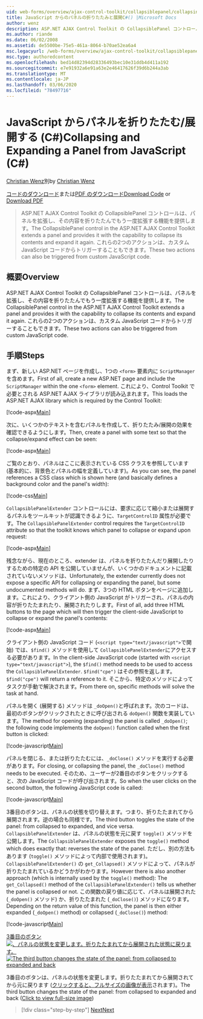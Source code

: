 ```yaml
---
uid: web-forms/overview/ajax-control-toolkit/collapsiblepanel/collapsing-and-expanding-a-panel-from-javascript-cs
title: JavaScript からのパネルの折りたたみと展開C#() |Microsoft Docs
author: wenz
description: ASP.NET AJAX Control Toolkit の CollapsiblePanel コントロールは、パネルを拡張し、その内容を折りたたんで展開する機能を提供します...
ms.author: riande
ms.date: 06/02/2008
ms.assetid: de5500be-75e5-461a-8064-b70ae52ea6a4
msc.legacyurl: /web-forms/overview/ajax-control-toolkit/collapsiblepanel/collapsing-and-expanding-a-panel-from-javascript-cs
msc.type: authoredcontent
ms.openlocfilehash: bed14d82394d28336493bec10e31ddb4d411a192
ms.sourcegitcommit: e7e91932a6e91a63e2e46417626f39d6b244a3ab
ms.translationtype: MT
ms.contentlocale: ja-JP
ms.lasthandoff: 03/06/2020
ms.locfileid: "78497716"
---
```

# <a name="collapsing-and-expanding-a-panel-from-javascript-c"></a><span data-ttu-id="a8e17-103">JavaScript からパネルを折りたたむ/展開する (C#)</span><span class="sxs-lookup"><span data-stu-id="a8e17-103">Collapsing and Expanding a Panel from JavaScript (C#)</span></span>

<span data-ttu-id="a8e17-104">[Christian Wenz](https://github.com/wenz)別</span><span class="sxs-lookup"><span data-stu-id="a8e17-104">by [Christian Wenz](https://github.com/wenz)</span></span>

<span data-ttu-id="a8e17-105">[コードのダウンロード](https://download.microsoft.com/download/8/a/a/8aab3c3e-de6f-463f-805c-5fda567eef6e/CollapsiblePanel1.cs.zip)または[PDF のダウンロード](https://download.microsoft.com/download/b/6/a/b6ae89ee-df69-4c87-9bfb-ad1eb2b23373/collapsiblepanel1CS.pdf)</span><span class="sxs-lookup"><span data-stu-id="a8e17-105">[Download Code](https://download.microsoft.com/download/8/a/a/8aab3c3e-de6f-463f-805c-5fda567eef6e/CollapsiblePanel1.cs.zip) or [Download PDF](https://download.microsoft.com/download/b/6/a/b6ae89ee-df69-4c87-9bfb-ad1eb2b23373/collapsiblepanel1CS.pdf)</span></span>

> <span data-ttu-id="a8e17-106">ASP.NET AJAX Control Toolkit の CollapsiblePanel コントロールは、パネルを拡張し、その内容を折りたたんでもう一度拡張する機能を提供します。</span><span class="sxs-lookup"><span data-stu-id="a8e17-106">The CollapsiblePanel control in the ASP.NET AJAX Control Toolkit extends a panel and provides it with the capability to collapse its contents and expand it again.</span></span> <span data-ttu-id="a8e17-107">これらの2つのアクションは、カスタム JavaScript コードからトリガーすることもできます。</span><span class="sxs-lookup"><span data-stu-id="a8e17-107">These two actions can also be triggered from custom JavaScript code.</span></span>

## <a name="overview"></a><span data-ttu-id="a8e17-108">概要</span><span class="sxs-lookup"><span data-stu-id="a8e17-108">Overview</span></span>

<span data-ttu-id="a8e17-109">ASP.NET AJAX Control Toolkit の CollapsiblePanel コントロールは、パネルを拡張し、その内容を折りたたんでもう一度拡張する機能を提供します。</span><span class="sxs-lookup"><span data-stu-id="a8e17-109">The CollapsiblePanel control in the ASP.NET AJAX Control Toolkit extends a panel and provides it with the capability to collapse its contents and expand it again.</span></span> <span data-ttu-id="a8e17-110">これらの2つのアクションは、カスタム JavaScript コードからトリガーすることもできます。</span><span class="sxs-lookup"><span data-stu-id="a8e17-110">These two actions can also be triggered from custom JavaScript code.</span></span>

## <a name="steps"></a><span data-ttu-id="a8e17-111">手順</span><span class="sxs-lookup"><span data-stu-id="a8e17-111">Steps</span></span>

<span data-ttu-id="a8e17-112">まず、新しい ASP.NET ページを作成し、1つの `<form>` 要素内に `ScriptManager` を含めます。</span><span class="sxs-lookup"><span data-stu-id="a8e17-112">First of all, create a new ASP.NET page and include the `ScriptManager` within the one `<form>` element.</span></span> <span data-ttu-id="a8e17-113">これにより、Control Toolkit で必要とされる ASP.NET AJAX ライブラリが読み込まれます。</span><span class="sxs-lookup"><span data-stu-id="a8e17-113">This loads the ASP.NET AJAX library which is required by the Control Toolkit:</span></span>

[!code-aspx[Main](collapsing-and-expanding-a-panel-from-javascript-cs/samples/sample1.aspx)]

<span data-ttu-id="a8e17-114">次に、いくつかのテキストを含むパネルを作成して、折りたたみ/展開の効果を確認できるようにします。</span><span class="sxs-lookup"><span data-stu-id="a8e17-114">Then, create a panel with some text so that the collapse/expand effect can be seen:</span></span>

[!code-aspx[Main](collapsing-and-expanding-a-panel-from-javascript-cs/samples/sample2.aspx)]

<span data-ttu-id="a8e17-115">ご覧のとおり、パネルはここに表示されている CSS クラスを参照しています (基本的に、背景色とパネルの幅を定義しています)。</span><span class="sxs-lookup"><span data-stu-id="a8e17-115">As you can see, the panel references a CSS class which is shown here (and basically defines a background color and the panel's width):</span></span>

[!code-css[Main](collapsing-and-expanding-a-panel-from-javascript-cs/samples/sample3.css)]

<span data-ttu-id="a8e17-116">`CollapsiblePanelExtender` コントロールには、要求に応じて縮小または展開するパネルをツールキットが認識できるように、`TargetControlID` 属性が必要です。</span><span class="sxs-lookup"><span data-stu-id="a8e17-116">The `CollapsiblePanelExtender` control requires the `TargetControlID` attribute so that the toolkit knows which panel to collapse or expand upon request:</span></span>

[!code-aspx[Main](collapsing-and-expanding-a-panel-from-javascript-cs/samples/sample4.aspx)]

<span data-ttu-id="a8e17-117">残念ながら、現在のところ、extender は、パネルを折りたたんだり展開したりするための特定の API を公開していませんが、いくつかのドキュメントに記載されていないメソッドは、</span><span class="sxs-lookup"><span data-stu-id="a8e17-117">Unfortunately, the extender currently does not expose a specific API for collapsing or expanding the panel, but some undocumented methods will do.</span></span> <span data-ttu-id="a8e17-118">まず、3つの HTML ボタンをページに追加します。これにより、クライアント側の JavaScript がトリガーされ、パネルの内容が折りたたまれたり、展開されたりします。</span><span class="sxs-lookup"><span data-stu-id="a8e17-118">First of all, add three HTML buttons to the page which will then trigger the client-side JavaScript to collapse or expand the panel's contents:</span></span>

[!code-aspx[Main](collapsing-and-expanding-a-panel-from-javascript-cs/samples/sample5.aspx)]

<span data-ttu-id="a8e17-119">クライアント側の JavaScript コード (`<script type="text/javascript">`で開始) では、`$find()` メソッドを使用して `CollapsiblePanelExtender`にアクセスする必要があります。</span><span class="sxs-lookup"><span data-stu-id="a8e17-119">In the client-side JavaScript code (started with `<script type="text/javascript">`), the `$find()` method needs to be used to access the `CollapsiblePanelExtender`.</span></span> <span data-ttu-id="a8e17-120">`$find("cpe")` はその参照を返します。</span><span class="sxs-lookup"><span data-stu-id="a8e17-120">`$find("cpe")` will return a reference to it.</span></span> <span data-ttu-id="a8e17-121">そこから、特定のメソッドによってタスクが手動で解決されます。</span><span class="sxs-lookup"><span data-stu-id="a8e17-121">From there on, specific methods will solve the task at hand.</span></span>

<span data-ttu-id="a8e17-122">パネルを開く (展開する) メソッドは `_doOpen()`と呼ばれます。次のコードは、最初のボタンがクリックされたときに呼び出される `doOpen()` 関数を実装しています。</span><span class="sxs-lookup"><span data-stu-id="a8e17-122">The method for opening (expanding) the panel is called `_doOpen()`; the following code implements the `doOpen()` function called when the first button is clicked:</span></span>

[!code-javascript[Main](collapsing-and-expanding-a-panel-from-javascript-cs/samples/sample6.js)]

<span data-ttu-id="a8e17-123">パネルを閉じる、または折りたたむには、`_doClose()` メソッドを実行する必要があります。</span><span class="sxs-lookup"><span data-stu-id="a8e17-123">For closing, or collapsing the panel, the `_doClose()` method needs to be executed.</span></span> <span data-ttu-id="a8e17-124">そのため、ユーザーが2番目のボタンをクリックすると、次の JavaScript コードが呼び出されます。</span><span class="sxs-lookup"><span data-stu-id="a8e17-124">So when the user clicks on the second button, the following JavaScript code is called:</span></span>

[!code-javascript[Main](collapsing-and-expanding-a-panel-from-javascript-cs/samples/sample7.js)]

<span data-ttu-id="a8e17-125">3番目のボタンは、パネルの状態を切り替えます。つまり、折りたたまれてから展開されます。逆の場合も同様です。</span><span class="sxs-lookup"><span data-stu-id="a8e17-125">The third button toggles the state of the panel: from collapsed to expanded, and vice versa.</span></span> <span data-ttu-id="a8e17-126">`CollapsiblePanelExtender` は、パネルの状態を元に戻す `toggle()` メソッドを公開します。</span><span class="sxs-lookup"><span data-stu-id="a8e17-126">The `CollapsiblePanelExtender` exposes the `toggle()` method which does exactly that: reverses the state of the panel.</span></span> <span data-ttu-id="a8e17-127">ただし、別の方法もあります (`toggle()` メソッドによって内部で使用されます)。 `CollapsiblePanelExtender()` の `get_Collapsed()` メソッドによって、パネルが折りたたまれているかどうかがわかります。</span><span class="sxs-lookup"><span data-stu-id="a8e17-127">However there is also another approach (which is internally used by the `toggle()` method): The `get_Collapsed()` method of the `CollapsiblePanelExtender()` tells us whether the panel is collapsed or not.</span></span> <span data-ttu-id="a8e17-128">この関数の戻り値に応じて、パネルは展開された (`_doOpen()` メソッド) か、折りたたまれた (`_doClose()`) メソッドになります。</span><span class="sxs-lookup"><span data-stu-id="a8e17-128">Depending on the return value of this function, the panel is then either expanded (`_doOpen()` method) or collapsed (`_doClose()`) method:</span></span>

[!code-javascript[Main](collapsing-and-expanding-a-panel-from-javascript-cs/samples/sample8.js)]

<span data-ttu-id="a8e17-129">[3番目のボタン ![、パネルの状態を変更します。折りたたまれてから展開された状態に戻ります。](collapsing-and-expanding-a-panel-from-javascript-cs/_static/image2.png)](collapsing-and-expanding-a-panel-from-javascript-cs/_static/image1.png)</span><span class="sxs-lookup"><span data-stu-id="a8e17-129">[![The third button changes the state of the panel: from collapsed to expanded and back](collapsing-and-expanding-a-panel-from-javascript-cs/_static/image2.png)](collapsing-and-expanding-a-panel-from-javascript-cs/_static/image1.png)</span></span>

<span data-ttu-id="a8e17-130">3番目のボタンは、パネルの状態を変更します。折りたたまれてから展開されてから元に戻ります ([クリックすると、フルサイズの画像が表示](collapsing-and-expanding-a-panel-from-javascript-cs/_static/image3.png)されます)。</span><span class="sxs-lookup"><span data-stu-id="a8e17-130">The third button changes the state of the panel: from collapsed to expanded and back ([Click to view full-size image](collapsing-and-expanding-a-panel-from-javascript-cs/_static/image3.png))</span></span>

> [!div class="step-by-step"]
> [<span data-ttu-id="a8e17-131">Next</span><span class="sxs-lookup"><span data-stu-id="a8e17-131">Next</span></span>](collapsing-and-expanding-a-panel-from-javascript-vb.md)
